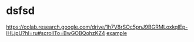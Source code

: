 # dsfsd
https://colab.research.google.com/drive/1h7V8rSOc5pnJ9BGRMLoxkqlEp-lHLjpU?hl=ru#scrollTo=BwGOBQohzKZ4
[example](https://colab.research.google.com/drive/1h7V8rSOc5pnJ9BGRMLoxkqlEp-lHLjpU?hl=ru#scrollTo=BwGOBQohzKZ4)
